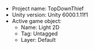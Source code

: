<!-- UNITY CODE ASSIST INSTRUCTIONS START -->
- Project name: TopDownThief
- Unity version: Unity 6000.1.11f1
- Active game object:
  - Name: Light 2D
  - Tag: Untagged
  - Layer: Default
<!-- UNITY CODE ASSIST INSTRUCTIONS END -->